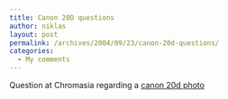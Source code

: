 ```yaml
---
title: Canon 20D questions
author: niklas
layout: post
permalink: /archives/2004/09/23/canon-20d-questions/
categories:
  - My comments
---
```

Question at Chromasia regarding a [canon 20d photo][1]

 [1]: http://www.chromasia.com/iblog/archives/0409222321_clean.php